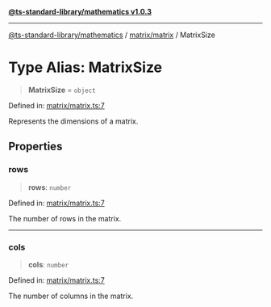 [**@ts-standard-library/mathematics v1.0.3**](../../../README.md)

***

[@ts-standard-library/mathematics](../../../README.md) / [matrix/matrix](../README.md) / MatrixSize

# Type Alias: MatrixSize

> **MatrixSize** = `object`

Defined in: [matrix/matrix.ts:7](https://github.com/gabaudette/ts-stdlib/blob/be448e6a9d9c20c6c2f27f6550ce4e65fc8c9b89/packages/mathematics/src/matrix/matrix.ts#L7)

Represents the dimensions of a matrix.

## Properties

### rows

> **rows**: `number`

Defined in: [matrix/matrix.ts:7](https://github.com/gabaudette/ts-stdlib/blob/be448e6a9d9c20c6c2f27f6550ce4e65fc8c9b89/packages/mathematics/src/matrix/matrix.ts#L7)

The number of rows in the matrix.

***

### cols

> **cols**: `number`

Defined in: [matrix/matrix.ts:7](https://github.com/gabaudette/ts-stdlib/blob/be448e6a9d9c20c6c2f27f6550ce4e65fc8c9b89/packages/mathematics/src/matrix/matrix.ts#L7)

The number of columns in the matrix.

